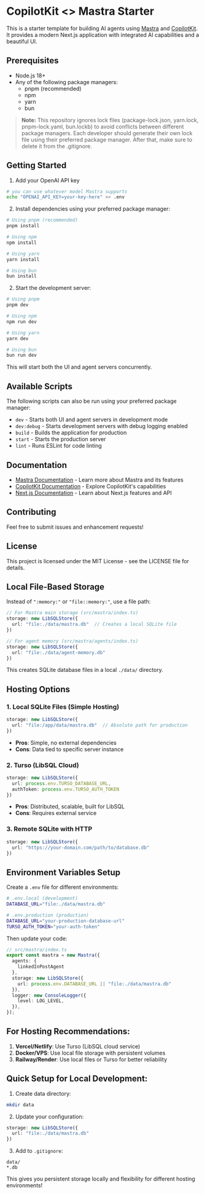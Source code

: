 # CopilotKit <> Mastra Starter

This is a starter template for building AI agents using [Mastra](https://mastra.ai) and [CopilotKit](https://copilotkit.ai). It provides a modern Next.js application with integrated AI capabilities and a beautiful UI.

## Prerequisites

- Node.js 18+ 
- Any of the following package managers:
  - pnpm (recommended)
  - npm
  - yarn
  - bun

> **Note:** This repository ignores lock files (package-lock.json, yarn.lock, pnpm-lock.yaml, bun.lockb) to avoid conflicts between different package managers. Each developer should generate their own lock file using their preferred package manager. After that, make sure to delete it from the .gitignore.

## Getting Started

1. Add your OpenAI API key
```bash
# you can use whatever model Mastra supports
echo "OPENAI_API_KEY=your-key-here" >> .env
```

2. Install dependencies using your preferred package manager:
```bash
# Using pnpm (recommended)
pnpm install

# Using npm
npm install

# Using yarn
yarn install

# Using bun
bun install
```

2. Start the development server:
```bash
# Using pnpm
pnpm dev

# Using npm
npm run dev

# Using yarn
yarn dev

# Using bun
bun run dev
```

This will start both the UI and agent servers concurrently.

## Available Scripts
The following scripts can also be run using your preferred package manager:
- `dev` - Starts both UI and agent servers in development mode
- `dev:debug` - Starts development servers with debug logging enabled
- `build` - Builds the application for production
- `start` - Starts the production server
- `lint` - Runs ESLint for code linting

## Documentation

- [Mastra Documentation](https://mastra.ai/en/docs) - Learn more about Mastra and its features
- [CopilotKit Documentation](https://docs.copilotkit.ai) - Explore CopilotKit's capabilities
- [Next.js Documentation](https://nextjs.org/docs) - Learn about Next.js features and API

## Contributing

Feel free to submit issues and enhancement requests!

## License

This project is licensed under the MIT License - see the LICENSE file for details.

## **Local File-Based Storage**

Instead of `":memory:"` or `"file::memory:"`, use a file path:

```typescript
// For Mastra main storage (src/mastra/index.ts)
storage: new LibSQLStore({
  url: "file:./data/mastra.db"  // Creates a local SQLite file
})

// For agent memory (src/mastra/agents/index.ts)
storage: new LibSQLStore({ 
  url: "file:./data/agent-memory.db" 
})
```

This creates SQLite database files in a local `./data/` directory.

## **Hosting Options**

### **1. Local SQLite Files (Simple Hosting)**
```typescript
storage: new LibSQLStore({
  url: "file:/app/data/mastra.db"  // Absolute path for production
})
```
- **Pros**: Simple, no external dependencies
- **Cons**: Data tied to specific server instance

### **2. Turso (LibSQL Cloud)**
```typescript
storage: new LibSQLStore({
  url: process.env.TURSO_DATABASE_URL,
  authToken: process.env.TURSO_AUTH_TOKEN
})
```
- **Pros**: Distributed, scalable, built for LibSQL
- **Cons**: Requires external service

### **3. Remote SQLite with HTTP**
```typescript
storage: new LibSQLStore({
  url: "https://your-domain.com/path/to/database.db"
})
```

## **Environment Variables Setup**

Create a `.env` file for different environments:

```bash
# .env.local (development)
DATABASE_URL="file:./data/mastra.db"

# .env.production (production)
DATABASE_URL="your-production-database-url"
TURSO_AUTH_TOKEN="your-auth-token"
```

Then update your code:

```typescript
// src/mastra/index.ts
export const mastra = new Mastra({
  agents: { 
    linkedInPostAgent
  },
  storage: new LibSQLStore({
    url: process.env.DATABASE_URL || "file:./data/mastra.db"
  }),
  logger: new ConsoleLogger({
    level: LOG_LEVEL,
  }),
});
```

## **For Hosting Recommendations:**

1. **Vercel/Netlify**: Use Turso (LibSQL cloud service)
2. **Docker/VPS**: Use local file storage with persistent volumes
3. **Railway/Render**: Use local files or Turso for better reliability

## **Quick Setup for Local Development:**

1. Create data directory:
```bash
mkdir data
```

2. Update your configuration:
```typescript
storage: new LibSQLStore({
  url: "file:./data/mastra.db"
})
```

3. Add to `.gitignore`:
```
data/
*.db
```

This gives you persistent storage locally and flexibility for different hosting environments!